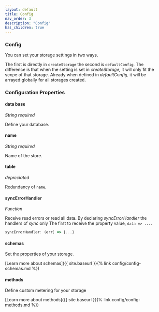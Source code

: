 ```yaml
---
layout: default
title: Config
nav_order: 3
description: "Config"
has_children: true
---
```


### Config

You can set your storage settings in two ways.

The first is directly in `createStorage` the second is `defaultConfig`.
The difference is that when the setting is set in *createStorage*,
it will only fit the scope of that storage. Already when defined
in *defaultConfig*, it will be arrayed globally for all storages
created.
### Configuration Properties

#### data base
*String* *required*

Define your database.


#### name
*String* *required*

Name of the store.


#### table
*depreciated*

Redundancy of `name`.


#### syncErrorHandler
*Function*

Receive read errors or read all data.
By declaring *syncErrorHandler* the handlers of *sync* only
The first to receive the property value, `data => ...`.

```javascript
syncErrorHandler: (err) => {...} 
```


#### schemas

Set the properties of your storage.

[Learn more about schemas]({{ site.baseurl }}{% link config/config-schemas.md %})

#### methods

Define custom metering for your storage

[Learn more about methods]({{ site.baseurl }}{% link config/config-methods.md %})

